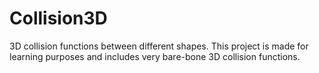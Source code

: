 # Collision3D
3D collision functions between different shapes. This project is made for learning purposes and includes very bare-bone 3D collision functions.
